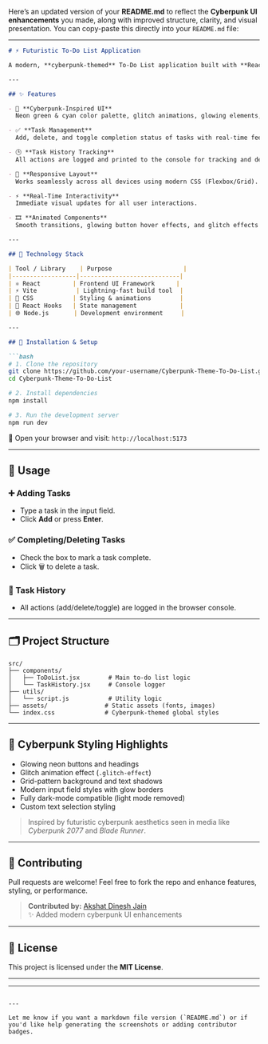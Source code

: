 Here’s an updated version of your **README.md** to reflect the **Cyberpunk UI enhancements** you made, along with improved structure, clarity, and visual presentation. You can copy-paste this directly into your `README.md` file:

---

```markdown
# ⚡ Futuristic To-Do List Application

A modern, **cyberpunk-themed** To-Do List application built with **React** and **Vite**, featuring a sleek, neon-inspired UI and powerful task management features.

---

## ✨ Features

- 🎨 **Cyberpunk-Inspired UI**  
  Neon green & cyan color palette, glitch animations, glowing elements, and high-contrast grid backgrounds for a futuristic visual appeal.

- ✅ **Task Management**  
  Add, delete, and toggle completion status of tasks with real-time feedback.

- 🕒 **Task History Tracking**  
  All actions are logged and printed to the console for tracking and debugging.

- 📱 **Responsive Layout**  
  Works seamlessly across all devices using modern CSS (Flexbox/Grid).

- ⚡ **Real-Time Interactivity**  
  Immediate visual updates for all user interactions.

- 🎞️ **Animated Components**  
  Smooth transitions, glowing button hover effects, and glitch effects enhance UX.

---

## 🧰 Technology Stack

| Tool / Library    | Purpose                    |
|------------------|----------------------------|
| ⚛️ React         | Frontend UI Framework      |
| ⚡ Vite           | Lightning-fast build tool  |
| 🎨 CSS           | Styling & animations        |
| 🧠 React Hooks   | State management            |
| 🌐 Node.js       | Development environment     |

---

## 🧪 Installation & Setup

```bash
# 1. Clone the repository
git clone https://github.com/your-username/Cyberpunk-Theme-To-Do-List.git
cd Cyberpunk-Theme-To-Do-List

# 2. Install dependencies
npm install

# 3. Run the development server
npm run dev
```

🔗 Open your browser and visit: `http://localhost:5173`

---

## 🚀 Usage

### ➕ Adding Tasks
- Type a task in the input field.
- Click **Add** or press **Enter**.

### ✅ Completing/Deleting Tasks
- Check the box to mark a task complete.
- Click 🗑️ to delete a task.

### 📜 Task History
- All actions (add/delete/toggle) are logged in the browser console.

---

## 🗂 Project Structure

```
src/
├── components/         
│   ├── ToDoList.jsx        # Main to-do list logic
│   └── TaskHistory.jsx     # Console logger
├── utils/
│   └── script.js           # Utility logic
├── assets/                # Static assets (fonts, images)
└── index.css              # Cyberpunk-themed global styles
```

---

## 🌌 Cyberpunk Styling Highlights

- Glowing neon buttons and headings
- Glitch animation effect (`.glitch-effect`)
- Grid-pattern background and text shadows
- Modern input field styles with glow borders
- Fully dark-mode compatible (light mode removed)
- Custom text selection styling

> Inspired by futuristic cyberpunk aesthetics seen in media like *Cyberpunk 2077* and *Blade Runner*.

---

## 🤝 Contributing

Pull requests are welcome! Feel free to fork the repo and enhance features, styling, or performance.

> **Contributed by:** [Akshat Dinesh Jain](https://github.com/akshatdjain)  
> ✨ Added modern cyberpunk UI enhancements

---

## 📄 License

This project is licensed under the **MIT License**.

---



---

```

---

Let me know if you want a markdown file version (`README.md`) or if you'd like help generating the screenshots or adding contributor badges.
